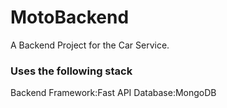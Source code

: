 # MotoBackend

A Backend Project for the Car Service.
### Uses the following stack
Backend Framework:Fast API
Database:MongoDB
